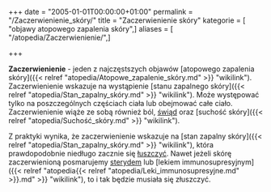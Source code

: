 +++
date = "2005-01-01T00:00:00+01:00"
permalink = "/Zaczerwienienie_skóry/"
title = "Zaczerwienienie skóry"
kategorie = [ "objawy atopowego zapalenia skóry",]
aliases = [ "/atopedia/Zaczerwienienie/",]

+++

**Zaczerwienienie** - jeden z najczęstszych objawów [atopowego zapalenia skóry]({{< relref "atopedia/Atopowe_zapalenie_skóry.md" >}} "wikilink"). Zaczerwienienie wskazuje na wystąpienie [stanu zapalnego skóry]({{< relref "atopedia/Stan_zapalny_skóry.md" >}} "wikilink"). Może występować tylko na poszczególnych częściach ciała lub obejmować całe ciało. Zaczerwienienie wiąże ze sobą również ból, [świąd](/atopedia/świąd "wikilink") oraz [suchość skóry]({{< relref "atopedia/Suchość_skóry.md" >}} "wikilink").

Z praktyki wynika, że zaczerwienienie wskazuje na [stan zapalny skóry]({{< relref "atopedia/Stan_zapalny_skóry.md" >}} "wikilink"), która prawdopodobnie niedługo zacznie się [łuszczyć](/atopedia/Łuszczenie "wikilink"). Nawet jeżeli skórę zaczerwienioną posmarujemy [sterydem](/atopedia/steryd "wikilink") lub [lekiem immunosupresyjnym]({{< relref "atopedia{{< relref "atopedia/Leki_immunosupresyjne.md" >}}.md" >}} "wikilink"), to i tak będzie musiała się złuszczyć.
